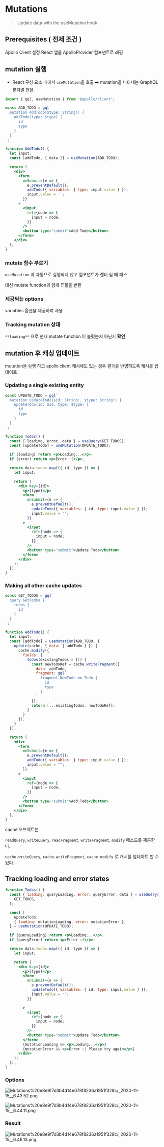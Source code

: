 # Mutations

> Update data with the useMutation hook

## Prerequisites ( 전제 조건 )

Apollo Client 설정
React 앱을 ApolloProvider 컴포넌트로 래핑

## mutation 실행

- React 구성 요소 내에서 `useMutation`을 호출 ➡️ mutation을 나타내는 GraphQL 문자열 전달.

```jsx
import { gql, useMutation } from '@apollo/client';

const ADD_TODO = gql`
  mutation AddTodo($type: String!) {
    addTodo(type: $type) {
      id
      type
    }
  }
`;
```

```jsx
function AddTodo() {
  let input;
  const [addTodo, { data }] = useMutation(ADD_TODO);

  return (
    <div>
      <form
        onSubmit={e => {
          e.preventDefault();
          addTodo({ variables: { type: input.value } });
          input.value = '';
        }}
      >
        <input
          ref={node => {
            input = node;
          }}
        />
        <button type="submit">Add Todo</button>
      </form>
    </div>
  );
}
```

### mutate 함수 부르기

`useMutation` 이 자동으로 실행되지 않고 컴포넌트가 렌더 될 때 패스

대신 mutate function과 함께 튜플을 반환

### 제공되는 options

variables 옵션을 제공하여 사용

### Tracking mutation 상태

`**loading**` 으로 현재 mutate function 이 불렸는지 아닌지 **확인**

## mutation 후 캐싱 업데이트

mutation을 실행 하고 apollo client 캐시에도 있는 경우 결과를 반영하도록 캐시를 업데이트

### Updating a single existing entity

```jsx
const UPDATE_TODO = gql`
  mutation UpdateTodo($id: String!, $type: String!) {
    updateTodo(id: $id, type: $type) {
      id
      type
    }
  }
`;

function Todos() {
  const { loading, error, data } = useQuery(GET_TODOS);
  const [updateTodo] = useMutation(UPDATE_TODO);

  if (loading) return <p>Loading...</p>;
  if (error) return <p>Error :(</p>;

  return data.todos.map(({ id, type }) => {
    let input;

    return (
      <div key={id}>
        <p>{type}</p>
        <form
          onSubmit={e => {
            e.preventDefault();
            updateTodo({ variables: { id, type: input.value } });
            input.value = '';
          }}
        >
          <input
            ref={node => {
              input = node;
            }}
          />
          <button type="submit">Update Todo</button>
        </form>
      </div>
    );
  });
}
```

### Making all other cache updates

```jsx
const GET_TODOS = gql`
  query GetTodos {
    todos {
      id
    }
  }
`;

function AddTodo() {
  let input;
  const [addTodo] = useMutation(ADD_TODO, {
    update(cache, { data: { addTodo } }) {
      cache.modify({
        fields: {
          todos(existingTodos = []) {
            const newTodoRef = cache.writeFragment({
              data: addTodo,
              fragment: gql`
                fragment NewTodo on Todo {
                  id
                  type
                }
              `
            });
            return [...existingTodos, newTodoRef];
          }
        }
      });
    }
  });

  return (
    <div>
      <form
        onSubmit={e => {
          e.preventDefault();
          addTodo({ variables: { type: input.value } });
          input.value = "";
        }}
      >
        <input
          ref={node => {
            input = node;
          }}
        />
        <button type="submit">Add Todo</button>
      </form>
    </div>
  );
}
```

cache 오브젝트는 

`readQuery`, `writeQuery`, `readFragment`, `writeFragment`, `modify` 메소드를 제공한다.

`cache.writeQuery`, `cache.writeFragment`, `cache.modify` 로 캐시를 업데이트 할 수 있다.

## Tracking loading and error states

```jsx
function Todos() {
  const { loading: queryLoading, error: queryError, data } = useQuery(
    GET_TODOS,
  );

  const [
    updateTodo,
    { loading: mutationLoading, error: mutationError },
  ] = useMutation(UPDATE_TODO);

  if (queryLoading) return <p>Loading...</p>;
  if (queryError) return <p>Error :(</p>;

  return data.todos.map(({ id, type }) => {
    let input;

    return (
      <div key={id}>
        <p>{type}</p>
        <form
          onSubmit={e => {
            e.preventDefault();
            updateTodo({ variables: { id, type: input.value } });
            input.value = '';
          }}

        >
          <input
            ref={node => {
              input = node;
            }}
          />
          <button type="submit">Update Todo</button>
        </form>
        {mutationLoading && <p>Loading...</p>}
        {mutationError && <p>Error :( Please try again</p>}
      </div>
    );
  });
}
```

### Options

![Mutations%20e8e9f7d3b4d14e678f8236a1951f328c/_2020-11-15__6.43.52.png](Mutations%20e8e9f7d3b4d14e678f8236a1951f328c/_2020-11-15__6.43.52.png)

![Mutations%20e8e9f7d3b4d14e678f8236a1951f328c/_2020-11-15__6.44.11.png](Mutations%20e8e9f7d3b4d14e678f8236a1951f328c/_2020-11-15__6.44.11.png)

### Result

![Mutations%20e8e9f7d3b4d14e678f8236a1951f328c/_2020-11-15__6.46.13.png](Mutations%20e8e9f7d3b4d14e678f8236a1951f328c/_2020-11-15__6.46.13.png)